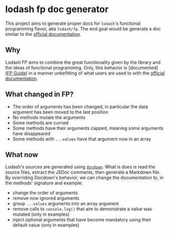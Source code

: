 # lodash fp doc generator

This project aims to generate proper docs for `lodash`'s functional programming flavor, aka `lodash/fp`.
The end goal would be generate a doc similar to the [official documentation](https://lodash.com/docs).

## Why

Lodash FP aims to combine the great functionality given by the library and the ideas of functional programming. Only, this behavior is [documented]([FP Guide](https://github.com/lodash/lodash/wiki/FP-Guide)) in a manner unbefitting of what users are used to with the [official documentation](https://lodash.com/docs).

## What changed in FP?

- The order of arguments has been changed, in particular the data argument has been moved to the last position
- No methods mutate the arguments
- Some methods are curried
- Some methods have their arguments capped, meaning some arguments have disappeared
- Some methods with `...values` have that argument now in an array

## What now

Lodash's sources are generated using [`docdown`](https://github.com/jdalton/docdown). What is does is read the source files, extract the JSDoc comments, then generate a Markdown file. By overriding Docdown's behavior, we can change the documentation to, in the methods' signature and example:
- change the order of arguments
- remove now ignored arguments
- group `...values` arguments into an array argument
- remove calls to `console.log()` that aim to demonstrate a value was mutated (only in examples)
- inject optional arguments that have become mandatory using their default value (only in examples)
